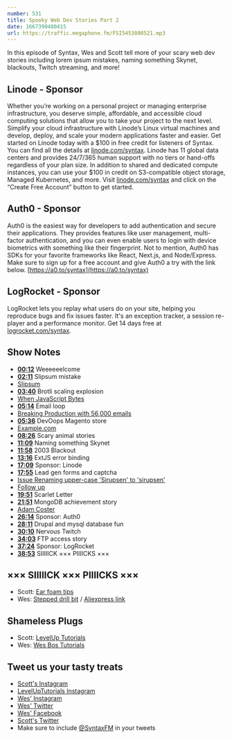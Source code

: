 ```yaml
---
number: 531
title: Spooky Web Dev Stories Part 2
date: 1667390400415
url: https://traffic.megaphone.fm/FSI5453800521.mp3
---
```


In this episode of Syntax, Wes and Scott tell more of your scary web dev stories including lorem ipsum mistakes, naming something Skynet, blackouts, Twitch streaming, and more!

## Linode  - Sponsor

Whether you’re working on a personal project or managing enterprise infrastructure, you deserve simple, affordable, and accessible cloud computing solutions that allow you to take your project to the next level. Simplify your cloud infrastructure with Linode’s Linux virtual machines and develop, deploy, and scale your modern applications faster and easier. Get started on Linode today with a $100 in free credit for listeners of Syntax. You can find all the details at [linode.com/syntax](https://linode.com/syntax). Linode has 11 global data centers and provides 24/7/365 human support with no tiers or hand-offs regardless of your plan size. In addition to shared and dedicated compute instances, you can use your $100 in credit on S3-compatible object storage, Managed Kubernetes, and more. Visit [linode.com/syntax](https://linode.com/syntax) and click on the “Create Free Account” button to get started.

## Auth0 - Sponsor

Auth0 is the easiest way for developers to add authentication and secure their applications. They provides features like user management, multi-factor authentication, and you can even enable users to login with device biometrics with something like their fingerprint. Not to mention, Auth0 has SDKs for your favorite frameworks like React, Next.js, and Node/Express. Make sure to sign up for a free account and give Auth0 a try with the link below. [https://a0.to/syntax](https://a0.to/syntax)

## LogRocket - Sponsor

LogRocket lets you replay what users do on your site, helping you reproduce bugs and fix issues faster. It's an exception tracker, a session re-player and a performance monitor. Get 14 days free at [logrocket.com/syntax](https://logrocket.com/syntax).

## Show Notes

* **[00:12](#t=00:12)** Weeeeeelcome
* **[02:11](#t=02:11)** Slipsum mistake
* [Slipsum](http://slipsum.com/)
* **[03:40](#t=03:40)** Brotli scaling explosion
* [When JavaScript Bytes](https://www.youtube.com/watch?v=JvJ0v5OohNg&t=766s)
* **[05:14](#t=05:14)** Email loop
* [Breaking Production with 56,000 emails](https://davidtruxall.com/breaking-production/)
* **[05:36](#t=05:36)** DevOops Magento store
* [Example.com](http://example.com)
* **[08:26](#t=08:26)** Scary animal stories
* **[11:09](#t=11:09)** Naming something Skynet
* **[11:58](#t=11:58)** 2003 Blackout
* **[13:16](#t=13:16)** ExtJS error binding
* **[17:09](#t=17:09)** Sponsor: Linode
* **[17:55](#t=17:55)** Lead gen forms and captcha
* [Issue Renaming upper-case 'Sirupsen' to 'sirupsen'](https://github.com/sirupsen/logrus/pull/384)
* [Follow up](https://github.com/sirupsen/logrus/issues/451)
* **[19:51](#t=19:51)** Scarlet Letter
* **[21:51](#t=21:51)** MongoDB achievement story
* [Adam Coster](https://twitter.com/costerad)
* **[26:14](#t=26:14)** Sponsor: Auth0
* **[28:11](#t=28:11)** Drupal and mysql database fun
* **[30:10](#t=30:10)** Nervous Twitch
* **[34:03](#t=34:03)** FTP access story
* **[37:24](#t=37:24)** Sponsor: LogRocket
* **[38:53](#t=38:53)** SIIIIICK ××× PIIIICKS ×××

## ××× SIIIIICK ××× PIIIICKS ×××

* Scott: [Ear foam tips](https://amzn.to/3CTYyc8)
* Wes: [Stepped drill bit](https://amzn.to/3CVndNG) / [Aliexpress link](https://www.aliexpress.com/item/1005002784042553.html?spm=a2g0o.productlist.main.17.14cb5924qXSj0Z&algo_pvid=c4935816-ccfa-456f-9b92-27d3baea64c4&algo_exp_id=c4935816-ccfa-456f-9b92-27d3baea64c4-8&pdp_ext_f=%7B%22sku_id%22%3A%2212000022168731182%22%7D&pdp_npi=2%40dis%21CAD%219.81%216.87%21%21%21%21%21%402102111816656825317085834d0747%2112000022168731182%21sea&curPageLogUid=u2YOvotleaFP)

## Shameless Plugs

* Scott: [LevelUp Tutorials](https://leveluptutorials.com/tutorials/)
* Wes: [Wes Bos Tutorials](https://wesbos.com/courses)

## Tweet us your tasty treats

* [Scott's Instagram](https://www.instagram.com/stolinski/)
* [LevelUpTutorials Instagram](https://www.instagram.com/LevelUpTutorials/)
* [Wes' Instagram](https://www.instagram.com/wesbos/)
* [Wes' Twitter](https://twitter.com/wesbos)
* [Wes' Facebook](https://www.facebook.com/wesbos.developer)
* [Scott's Twitter](https://twitter.com/stolinski)
* Make sure to include [@SyntaxFM](https://twitter.com/SyntaxFM) in your tweets
